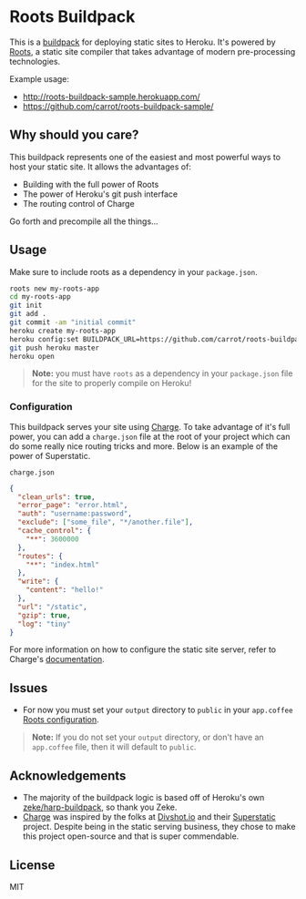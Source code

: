 # Roots Buildpack

This is a [buildpack](https://devcenter.heroku.com/articles/buildpacks) for deploying static sites to Heroku. It's powered by [Roots](http://roots.cx/), a static site compiler that takes advantage of modern pre-processing technologies.

Example usage:
- http://roots-buildpack-sample.herokuapp.com/
- https://github.com/carrot/roots-buildpack-sample/

## Why should you care?
This buildpack represents one of the easiest and most powerful ways to host your static site. It allows the advantages of:

- Building with the full power of Roots
- The power of Heroku's git push interface
- The routing control of Charge

Go forth and precompile all the things...

## Usage

Make sure to include roots as a dependency in your `package.json`.

```sh
roots new my-roots-app
cd my-roots-app
git init
git add .
git commit -am "initial commit"
heroku create my-roots-app
heroku config:set BUILDPACK_URL=https://github.com/carrot/roots-buildpack.git
git push heroku master
heroku open
```

> **Note:** you must have `roots` as a dependency in your `package.json` file for the site to properly compile on Heroku!

### Configuration
This buildpack serves your site using [Charge](https://github.com/carrot/charge). To take advantage of it's full power, you can add a `charge.json` file at the root of your project which can do some really nice routing tricks and more. Below is an example of the power of Superstatic.

`charge.json`  
```json
{
  "clean_urls": true,
  "error_page": "error.html",
  "auth": "username:password",
  "exclude": ["some_file", "*/another.file"],
  "cache_control": {
    "**": 3600000
  },
  "routes": {
    "**": "index.html"
  },
  "write": {
    "content": "hello!"
  },
  "url": "/static",
  "gzip": true,
  "log": "tiny"
}
```

For more information on how to configure the static site server, refer to Charge's [documentation](https://github.com/carrot/charge#options).

## Issues
- For now you must set your `output` directory to `public` in your `app.coffee`  [Roots configuration](http://roots.readthedocs.org/en/latest/configuration.html#options).

> **Note:** If you do not set your `output` directory, or don't have an `app.coffee` file, then it will default to `public`.

## Acknowledgements
- The majority of the buildpack logic is based off of Heroku's own [zeke/harp-buildpack](https://github.com/zeke/harp-buildpack), so thank you Zeke.
- [Charge](https://github.com/carrot/charge) was inspired by the folks at [Divshot.io](http://divshot.io) and their [Superstatic](http://github.com/divshot/superstatic) project. Despite being in the static serving business, they chose to make this project open-source and that is super commendable.

## License

MIT
